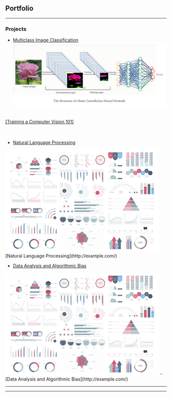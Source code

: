 ## Portfolio

---

### Projects

- [Multiclass Image Classification](https://github.com/larandrup/larandrup.github.io/tree/master/multiclass_image_classification)
<br><center>
<a href="multiclass_image_classification/Flower_Classifier_Presentation.pdf"><img src="images/Screen Shot 2021-04-25 at 6.36.50 PM.png?raw=true"/></a>
<br>
<a href="https://larandrup.medium.com/training-a-computer-vision-101-ffaafe5dcde7">[Training a Computer Vision 101]</a></center>
<br>
<br>
<br>

- [Natural Language Processing](/pdf/sample_presentation.pdf)
<img src="images/dummy_thumbnail.jpg?raw=true"/>
[Natural Language Processing](http://example.com/)


- [Data Analysis and Algorithmic Bias](http://example.com/)
<img src="images/dummy_thumbnail.jpg?raw=true"/>
- [Data Analysis and Algorithmic Bias](http://example.com/)


---




---
<!-- <p style="font-size:11px">Page template forked from <a href="https://github.com/evanca/quick-portfolio">evanca</a></p> -->
<!-- Remove above link if you don't want to attibute -->
